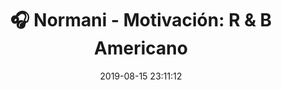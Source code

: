 ---
author_profile: false
title: "🎧 Normani - Motivación: R & B Americano"
description: "🎧 Normani - Motivación: R & B Americano"
excerpt: "🎧 Normani - Motivación: R & B Americano"
header:
  video:
    id: FKXSh14svlQ
    provider: youtube
comments: true
date: 2019-08-15 23:11:12
tags:
- R & B Americano
categories:
- Música
sidebar:
- title: "📻 Gramola "
  nav: radio
---